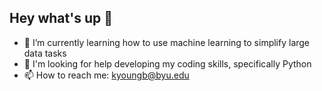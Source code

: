 ## Hey what's up 👋
- 🔭 I’m currently learning how to use machine learning to simplify large data tasks 
- 🤔 I'm looking for help developing my coding skills, specifically Python
- 📫 How to reach me: kyoungb@byu.edu

<!--
**kyoungb/kyoungb** is a ✨ _special_ ✨ repository because its `README.md` (this file) appears on your GitHub profile.

Here are some ideas to get you started:

- 🔭 I’m currently working on ...
- 🌱 I’m currently learning ...
- 👯 I’m looking to collaborate on ...
- 🤔 I’m looking for help with ...
- 💬 Ask me about ...
- 📫 How to reach me: ...
- 😄 Pronouns: ...
- ⚡ Fun fact: ...
-->
